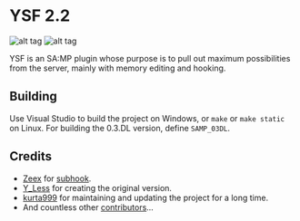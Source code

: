 YSF 2.2
===

![alt tag](https://travis-ci.org/IllidanS4/YSF.svg)
![alt tag](https://img.shields.io/github/downloads/IllidanS4/YSF/total.svg?maxAge=86400)

YSF is an SA:MP plugin whose purpose is to pull out maximum possibilities from the server, mainly with memory editing and hooking.

## Building
Use Visual Studio to build the project on Windows, or `make` or `make static` on Linux. For building the 0.3.DL version, define `SAMP_03DL`.

## Credits
* [Zeex](//github.com/Zeex) for [subhook](//github.com/Zeex/subhook).
* [Y_Less](//github.com/Y-Less/) for creating the original version.
* [kurta999](//github.com/kurta999/) for maintaining and updating the project for a long time.
* And countless other [contributors](//github.com/IllidanS4/YSF/graphs/contributors)...
